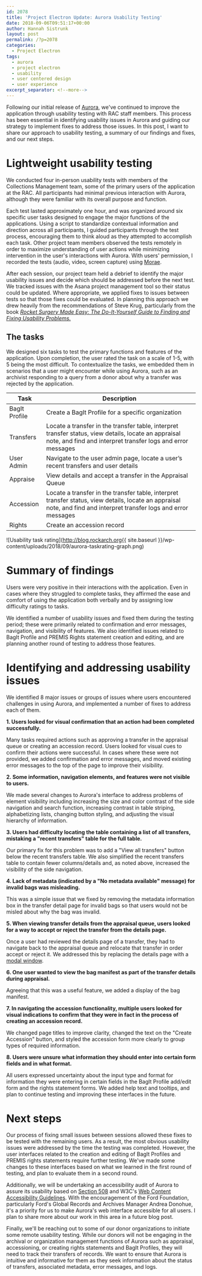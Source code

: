 ```yaml
---
id: 2078
title: 'Project Electron Update: Aurora Usability Testing'
date: 2018-09-06T09:51:17+00:00
author: Hannah Sistrunk
layout: post
permalink: /?p=2078
categories:
  - Project Electron
tags:
  - aurora
  - project electron
  - usability
  - user centered design
  - user experience
excerpt_separator: <!--more-->
---
```

Following our initial release of [Aurora](https://github.com/RockefellerArchiveCenter/aurora), we've continued to improve the application through usability testing with RAC staff members. This process has been essential in identifying usability issues in Aurora and guiding our strategy to implement fixes to address those issues. In this post, I want to share our approach to usability testing, a summary of our findings and fixes, and our next steps.

<!--more-->

# Lightweight usability testing

We conducted four in-person usability tests with members of the Collections Management team, some of the primary users of the application at the RAC. All participants had minimal previous interaction with Aurora, although they were familiar with its overall purpose and function.

Each test lasted approximately one hour, and was organized around six specific user tasks designed to engage the major functions of the applications. Using a script to standardize contextual information and direction across all participants, I guided participants through the test process, encouraging them to think aloud as they attempted to accomplish each task. Other project team members observed the tests remotely in order to maximize understanding of user actions while minimizing intervention in the user's interactions with Aurora. With users' permission, I recorded the tests (audio, video, screen capture) using [Morae](https://www.techsmith.com/morae.html).

After each session, our project team held a debrief to identify the major usability issues and decide which should be addressed before the next test. We tracked issues with the Asana project management tool so their status could be updated. Where appropriate, we applied fixes to issues between tests so that those fixes could be evaluated. In planning this approach we drew heavily from the recommendations of Steve Krug, particularly from the book [_Rocket Surgery Made Easy: The Do-It-Yourself Guide to Finding and Fixing Usability Problems._](https://www.pearson.com/us/higher-education/program/Krug-Rocket-Surgery-Made-Easy-The-Do-It-Yourself-Guide-to-Finding-and-Fixing-Usability-Problems/PGM157750.html)

## The tasks

We designed six tasks to test the primary functions and features of the application. Upon completion, the user rated the task on a scale of 1-5, with 5 being the most difficult. To contextualize the tasks, we embedded them in scenarios that a user might encounter while using Aurora, such as an archivist responding to a query from a donor about why a transfer was rejected by the application.

Task          | Description
------------- | ------------------
BagIt Profile | Create a BagIt Profile for a specific organization
Transfers     | Locate a transfer in the transfer table, interpret transfer status, view details, locate an appraisal note, and find and interpret transfer logs and error messages
User Admin    | Navigate to the user admin page, locate a user’s recent transfers and user details
Appraise      | View details and accept a transfer in the Appraisal Queue
Accession     | Locate a transfer in the transfer table, interpret transfer status, view details, locate an appraisal note, and find and interpret transfer logs and error messages
Rights        | Create an accession record

![Usability task rating](http://blog.rockarch.org{{ site.baseurl }}/wp-content/uploads/2018/09/aurora-taskrating-graph.png)

# Summary of findings

Users were very positive in their interactions with the application. Even in cases where they struggled to complete tasks, they affirmed the ease and comfort of using the application both verbally and by assigning low difficulty ratings to tasks.

We identified a number of usability issues and fixed them during the testing period; these were primarily related to confirmation and error messages, navigation, and visibility of features. We also identified issues related to BagIt Profile and PREMIS Rights statement creation and editing, and are planning another round of testing to address those features.

# Identifying and addressing usability issues

We identified 8 major issues or groups of issues where users encountered challenges in using Aurora, and implemented a number of fixes to address each of them.

**1. Users looked for visual confirmation that an action had been completed successfully.**

Many tasks required actions such as approving a transfer in the appraisal queue or creating an accession record. Users looked for visual cues to confirm their actions were successful. In cases where these were not provided, we added confirmation and error messages, and moved existing error messages to the top of the page to improve their visibility.

**2. Some information, navigation elements, and features were not visible to users.**

We made several changes to Aurora's interface to address problems of element visibility including increasing the size and color contrast of the side navigation and search function, increasing contrast in table striping, alphabetizing lists, changing button styling, and adjusting the visual hierarchy of information.

**3. Users had difficulty locating the table containing a list of all transfers, mistaking a "recent transfers" table for the full table.**

Our primary fix for this problem was to add a "View all transfers" button below the recent transfers table. We also simplified the recent transfers table to contain fewer columns/details and, as noted above, increased the visibility of the side navigation.

**4. Lack of metadata (indicated by a "No metadata available" message) for invalid bags was misleading.**

This was a simple issue that we fixed by removing the metadata information box in the transfer detail page for invalid bags so that users would not be misled about why the bag was invalid.

**5. When viewing transfer details from the appraisal queue, users looked for a way to accept or reject the transfer from the details page.**

Once a user had reviewed the details page of a transfer, they had to navigate back to the appraisal queue and relocate that transfer in order accept or reject it. We addressed this by replacing the details page with a [modal window](https://en.wikipedia.org/wiki/Modal_window).

**6. One user wanted to view the bag manifest as part of the transfer details during appraisal.**

Agreeing that this was a useful feature, we added a display of the bag manifest.

**7. In navigating the accession functionality, multiple users looked for visual indications to confirm that they were in fact in the process of creating an accession record.**

We changed page titles to improve clarity, changed the text on the "Create Accession" button, and styled the accession form more clearly to group types of required information.

**8. Users were unsure what information they should enter into certain form fields and in what format.**

All users expressed uncertainty about the input type and format for information they were entering in certain fields in the BagIt Profile add/edit form and the rights statement forms. We added help text and tooltips, and plan to continue testing and improving these interfaces in the future.

# Next steps

Our process of fixing small issues between sessions allowed these fixes to be tested with the remaining users. As a result, the most obvious usability issues were addressed by the time the testing was completed. However, the user interfaces related to the creation and editing of BagIt Profiles and PREMIS rights statements require further testing. We've made some changes to these interfaces based on what we learned in the first round of testing, and plan to evaluate them in a second round.

Additionally, we will be undertaking an accessibility audit of Aurora to assure its usability based on [Section 508](https://www.section508.gov/manage/laws-and-policies) and W3C's [Web Content Accessibility Guidelines](https://www.w3.org/TR/WCAG/). With the encouragement of the Ford Foundation, particularly Ford's Global Records and Archives Manager Andrea Donohue, it's a priority for us to make Aurora's web interface accessible for all users. I plan to share more about our work in this area in a future blog post.

Finally, we'll be reaching out to some of our donor organizations to initiate some remote usability testing. While our donors will not be engaging in the archival or organization management functions of Aurora such as appraisal, accessioning, or creating rights statements and BagIt Profiles, they will need to track their transfers of records. We want to ensure that Aurora is intuitive and informative for them as they seek information about the status of transfers, associated metadata, error messages, and logs.
